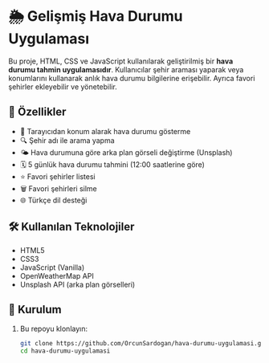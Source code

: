 # 🌦️ Gelişmiş Hava Durumu Uygulaması

Bu proje, HTML, CSS ve JavaScript kullanılarak geliştirilmiş bir **hava durumu tahmin uygulamasıdır**. Kullanıcılar şehir araması yaparak veya konumlarını kullanarak anlık hava durumu bilgilerine erişebilir. Ayrıca favori şehirler ekleyebilir ve yönetebilir.

## 🚀 Özellikler

- 📍 Tarayıcıdan konum alarak hava durumu gösterme
- 🔍 Şehir adı ile arama yapma
- 🌤️ Hava durumuna göre arka plan görseli değiştirme (Unsplash)
- 🗓️ 5 günlük hava durumu tahmini (12:00 saatlerine göre)
- ⭐ Favori şehirler listesi
- 🗑️ Favori şehirleri silme
- 🌐 Türkçe dil desteği

## 🛠️ Kullanılan Teknolojiler

- HTML5
- CSS3
- JavaScript (Vanilla)
- OpenWeatherMap API
- Unsplash API (arka plan görselleri)



## 🔧 Kurulum

1. Bu repoyu klonlayın:
   ```bash
   git clone https://github.com/OrcunSardogan/hava-durumu-uygulamasi.git
   cd hava-durumu-uygulamasi
